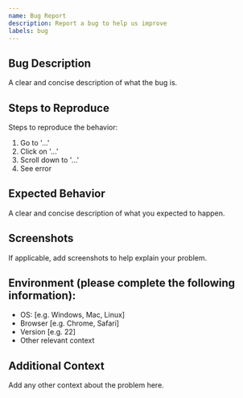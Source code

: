```yaml
---
name: Bug Report
description: Report a bug to help us improve
labels: bug
---
```


## Bug Description

A clear and concise description of what the bug is.

## Steps to Reproduce

Steps to reproduce the behavior:

1. Go to '...'
2. Click on '...'
3. Scroll down to '...'
4. See error

## Expected Behavior

A clear and concise description of what you expected to happen.

## Screenshots

If applicable, add screenshots to help explain your problem.

## Environment (please complete the following information):

- OS: [e.g. Windows, Mac, Linux]
- Browser [e.g. Chrome, Safari]
- Version [e.g. 22]
- Other relevant context

## Additional Context

Add any other context about the problem here.
